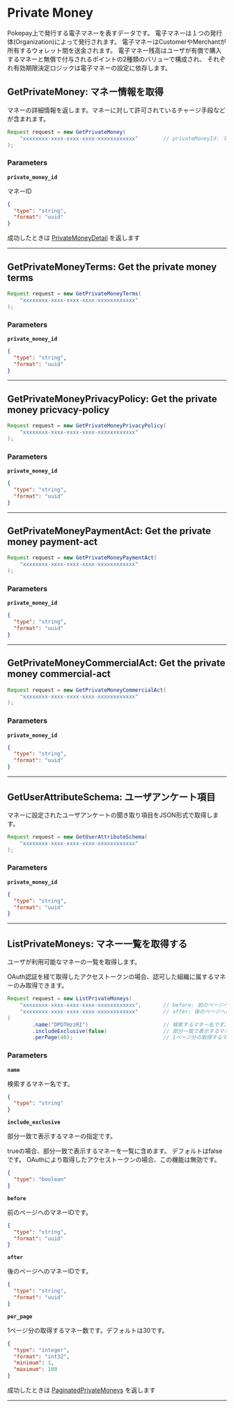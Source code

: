 # Private Money
Pokepay上で発行する電子マネーを表すデータです。
電子マネーは１つの発行体(Organization)によって発行されます。
電子マネーはCustomerやMerchantが所有するウォレット間を送金されます。
電子マネー残高はユーザが有償で購入するマネーと無償で付与されるポイントの2種類のバリューで構成され、
それぞれ有効期限決定ロジックは電子マネーの設定に依存します。


<a name="get-private-money"></a>
## GetPrivateMoney: マネー情報を取得
マネーの詳細情報を返します。マネーに対して許可されているチャージ手段などが含まれます。


```java
Request request = new GetPrivateMoney(
    "xxxxxxxx-xxxx-xxxx-xxxx-xxxxxxxxxxxx"        // privateMoneyId: マネーID
);

```



### Parameters
**`private_money_id`** 
  

マネーID

```json
{
  "type": "string",
  "format": "uuid"
}
```



成功したときは
[PrivateMoneyDetail](./responses.md#private-money-detail)
を返します



---


<a name="get-private-money-terms"></a>
## GetPrivateMoneyTerms: Get the private money terms

```java
Request request = new GetPrivateMoneyTerms(
    "xxxxxxxx-xxxx-xxxx-xxxx-xxxxxxxxxxxx"
);

```



### Parameters
**`private_money_id`** 
  


```json
{
  "type": "string",
  "format": "uuid"
}
```






---


<a name="get-private-money-privacy-policy"></a>
## GetPrivateMoneyPrivacyPolicy: Get the private money pricvacy-policy

```java
Request request = new GetPrivateMoneyPrivacyPolicy(
    "xxxxxxxx-xxxx-xxxx-xxxx-xxxxxxxxxxxx"
);

```



### Parameters
**`private_money_id`** 
  


```json
{
  "type": "string",
  "format": "uuid"
}
```






---


<a name="get-private-money-payment-act"></a>
## GetPrivateMoneyPaymentAct: Get the private money payment-act

```java
Request request = new GetPrivateMoneyPaymentAct(
    "xxxxxxxx-xxxx-xxxx-xxxx-xxxxxxxxxxxx"
);

```



### Parameters
**`private_money_id`** 
  


```json
{
  "type": "string",
  "format": "uuid"
}
```






---


<a name="get-private-money-commercial-act"></a>
## GetPrivateMoneyCommercialAct: Get the private money commercial-act

```java
Request request = new GetPrivateMoneyCommercialAct(
    "xxxxxxxx-xxxx-xxxx-xxxx-xxxxxxxxxxxx"
);

```



### Parameters
**`private_money_id`** 
  


```json
{
  "type": "string",
  "format": "uuid"
}
```






---


<a name="get-user-attribute-schema"></a>
## GetUserAttributeSchema: ユーザアンケート項目
マネーに設定されたユーザアンケートの聞き取り項目をJSON形式で取得します。


```java
Request request = new GetUserAttributeSchema(
    "xxxxxxxx-xxxx-xxxx-xxxx-xxxxxxxxxxxx"
);

```



### Parameters
**`private_money_id`** 
  


```json
{
  "type": "string",
  "format": "uuid"
}
```






---


<a name="list-private-moneys"></a>
## ListPrivateMoneys: マネー一覧を取得する
ユーザが利用可能なマネーの一覧を取得します。

OAuth認証を経て取得したアクセストークンの場合、認可した組織に属するマネーのみ取得できます。

```java
Request request = new ListPrivateMoneys(
    "xxxxxxxx-xxxx-xxxx-xxxx-xxxxxxxxxxxx",       // before: 前のページへのマネーIDです。
    "xxxxxxxx-xxxx-xxxx-xxxx-xxxxxxxxxxxx"        // after: 後のページへのマネーIDです。
)
        .name("DPDTHzzRI")                        // 検索するマネー名です。
        .includeExclusive(false)                  // 部分一致で表示するマネーの指定です。
        .perPage(40);                             // 1ページ分の取得するマネー数です。デフォルトは30です。

```



### Parameters
**`name`** 
  

検索するマネー名です。

```json
{
  "type": "string"
}
```

**`include_exclusive`** 
  

部分一致で表示するマネーの指定です。

trueの場合、部分一致で表示するマネーを一覧に含めます。
デフォルトはfalseです。
OAuthにより取得したアクセストークンの場合、この機能は無効です。

```json
{
  "type": "boolean"
}
```

**`before`** 
  

前のページへのマネーIDです。

```json
{
  "type": "string",
  "format": "uuid"
}
```

**`after`** 
  

後のページへのマネーIDです。

```json
{
  "type": "string",
  "format": "uuid"
}
```

**`per_page`** 
  

1ページ分の取得するマネー数です。デフォルトは30です。

```json
{
  "type": "integer",
  "format": "int32",
  "minimum": 1,
  "maximum": 100
}
```



成功したときは
[PaginatedPrivateMoneys](./responses.md#paginated-private-moneys)
を返します



---



